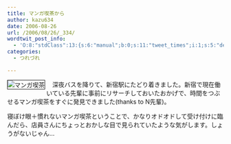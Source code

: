 ```yaml
---
title: マンガ喫茶から
author: kazu634
date: 2006-08-26
url: /2006/08/26/_334/
wordtwit_post_info:
  - 'O:8:"stdClass":13:{s:6:"manual";b:0;s:11:"tweet_times";i:1;s:5:"delay";i:0;s:7:"enabled";i:1;s:10:"separation";s:2:"60";s:7:"version";s:3:"3.7";s:14:"tweet_template";b:0;s:6:"status";i:2;s:6:"result";a:0:{}s:13:"tweet_counter";i:2;s:13:"tweet_log_ids";a:1:{i:0;i:2513;}s:9:"hash_tags";a:0:{}s:8:"accounts";a:1:{i:0;s:7:"kazu634";}}'
categories:
  - つれづれ

---
```

<div class="section">
<p>
<a href="http://chizumado.jp/view?position_id=380297" onclick="__gaTracker('send', 'event', 'outbound-article', 'http://chizumado.jp/view?position_id=380297', '');" target="_blank"><img align="left" alt="マンガ喫茶" src="http://chizumado.jp/RasterMap?position_id=380297" border="1" /></a>　深夜バスを降りて、新宿駅にたどり着きました。新宿で現在働いている先輩に事前にリサーチしておいたおかげで、時間をつぶせるマンガ喫茶をすぐに発見できました(thanks to N先輩)。
</p></p> 
  
<p>
    寝ぼけ眼＋慣れないマンガ喫茶ということで、かなりオドオドして受け付けに臨んだら、店員さんにちょっとおかしな目で見られていたような気がします。しょうがないじゃん…
</p>
</div>